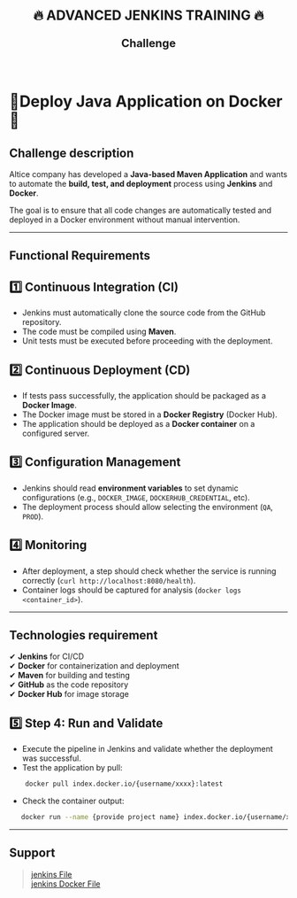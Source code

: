 <div style="text-align:center; font-size: 24px;">
<p><strong>🔥 ADVANCED JENKINS TRAINING 🔥</strong></p>
</div>
<div style="text-align:center; font-size: 20px;">
<p><strong>Challenge</strong></p>
</div>

<br>


# 📌Deploy Java Application on Docker 🐳                       
                                                                                            
## **Challenge description**  
Altice company has developed a **Java-based Maven Application** and wants to automate the **build, test, and deployment** process using **Jenkins** and **Docker**.  

The goal is to ensure that all code changes are automatically tested and deployed in a Docker environment without manual intervention.

---

## **Functional Requirements**  

## 1️⃣ **Continuous Integration (CI)**  
   - Jenkins must automatically clone the source code from the GitHub repository.  
   - The code must be compiled using **Maven**.  
   - Unit tests must be executed before proceeding with the deployment.  

## 2️⃣ **Continuous Deployment (CD)**  
   - If tests pass successfully, the application should be packaged as a **Docker Image**.  
   - The Docker image must be stored in a **Docker Registry** (Docker Hub).  
   - The application should be deployed as a **Docker container** on a configured server.  

## 3️⃣ **Configuration Management**  
   - Jenkins should read **environment variables** to set dynamic configurations (e.g., `DOCKER_IMAGE`, `DOCKERHUB_CREDENTIAL`, etc).  
   - The deployment process should allow selecting the environment (`QA`, `PROD`).  

## 4️⃣ **Monitoring**  
   - After deployment, a step should check whether the service is running correctly (`curl http://localhost:8080/health`).  
   - Container logs should be captured for analysis (`docker logs <container_id>`).  

---

## **Technologies requirement**  
✔ **Jenkins** for CI/CD  
✔ **Docker** for containerization and deployment  
✔ **Maven** for building and testing  
✔ **GitHub** as the code repository  
✔ **Docker Hub** for image storage  


## 5️⃣ **Step 4: Run and Validate**  
   - Execute the pipeline in Jenkins and validate whether the deployment was successful.  
   - Test the application by pull:
```bash
    docker pull index.docker.io/{username/xxxx}:latest
```
   - Check the container output:

```bash
   docker run --name {provide project name} index.docker.io/{username/xxxx}:latest
```
---
## **Support**  
> [jenkins File](/jenkins/Challenge/Jenkinsfile) <br>
> [jenkins Docker File](/jenkins/Challenge/Dockerfile)

